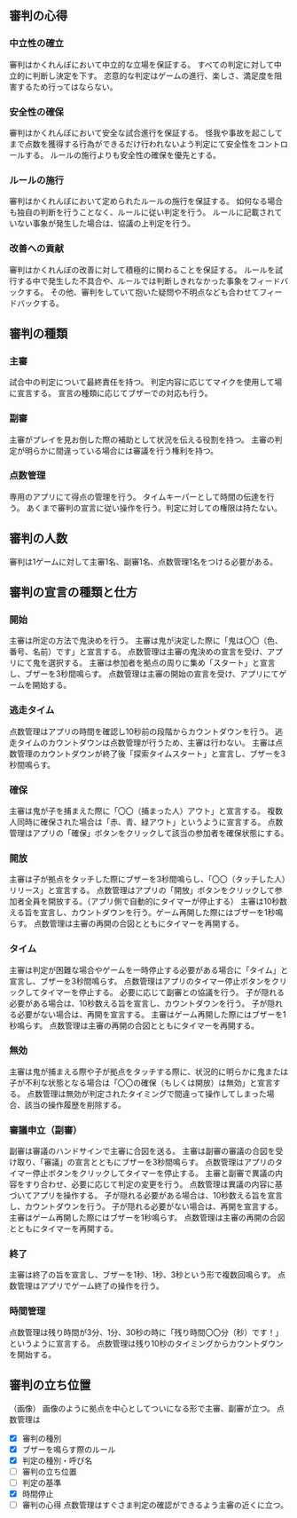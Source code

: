 ## 審判の心得
### 中立性の確立
審判はかくれんぼにおいて中立的な立場を保証する。
すべての判定に対して中立的に判断し決定を下す。
恣意的な判定はゲームの進行、楽しさ、満足度を阻害するため行ってはならない。

### 安全性の確保
審判はかくれんぼにおいて安全な試合進行を保証する。
怪我や事故を起こしてまで点数を獲得する行為ができるだけ行われないよう判定にて安全性をコントロールする。
ルールの施行よりも安全性の確保を優先とする。

### ルールの施行
審判はかくれんぼにおいて定められたルールの施行を保証する。
如何なる場合も独自の判断を行うことなく、ルールに従い判定を行う。
ルールに記載されていない事象が発生した場合は、協議の上判定を行う。

### 改善への貢献
審判はかくれんぼの改善に対して積極的に関わることを保証する。
ルールを試行する中で発生した不具合や、ルールでは判断しきれなかった事象をフィードバックする。
その他、審判をしていて抱いた疑問や不明点なども合わせてフィードバックする。

## 審判の種類
### 主審
試合中の判定について最終責任を持つ。
判定内容に応じてマイクを使用して場に宣言する。
宣言の種類に応じてブザーでの対応も行う。

### 副審
主審がプレイを見お倒した際の補助として状況を伝える役割を持つ。
主審の判定が明らかに間違っている場合には審議を行う権利を持つ。

### 点数管理
専用のアプリにて得点の管理を行う。
タイムキーパーとして時間の伝達を行う。
あくまで審判の宣言に従い操作を行う。判定に対しての権限は持たない。

## 審判の人数
審判は1ゲームに対して主審1名、副審1名、点数管理1名をつける必要がある。

## 審判の宣言の種類と仕方
### 開始
主審は所定の方法で鬼決めを行う。
主審は鬼が決定した際に「鬼は〇〇（色、番号、名前）です」と宣言する。
点数管理は主審の鬼決めの宣言を受け、アプリにて鬼を選択する。
主審は参加者を拠点の周りに集め「スタート」と宣言し、ブザーを3秒間鳴らす。
点数管理は主審の開始の宣言を受け、アプリにてゲームを開始する。

### 逃走タイム
点数管理はアプリの時間を確認し10秒前の段階からカウントダウンを行う。
逃走タイムのカウントダウンは点数管理が行うため、主審は行わない。
主審は点数管理のカウントダウンが終了後「探索タイムスタート」と宣言し、ブザーを3秒間鳴らす。

### 確保
主審は鬼が子を捕まえた際に「〇〇（捕まった人）アウト」と宣言する。
複数人同時に確保された場合は「赤、青、緑アウト」というように宣言する。
点数管理はアプリの「確保」ボタンをクリックして該当の参加者を確保状態にする。

### 開放
主審は子が拠点をタッチした際にブザーを3秒間鳴らし、「〇〇（タッチした人）リリース」と宣言する。
点数管理はアプリの「開放」ボタンをクリックして参加者全員を開放する。（アプリ側で自動的にタイマーが停止する）
主審は10秒数える旨を宣言し、カウントダウンを行う。ゲーム再開した際にはブザーを1秒鳴らす。
点数管理は主審の再開の合図とともにタイマーを再開する。

### タイム
主審は判定が困難な場合やゲームを一時停止する必要がある場合に「タイム」と宣言し、ブザーを3秒間鳴らす。
点数管理はアプリのタイマー停止ボタンをクリックしてタイマーを停止する。
必要に応じて副審との協議を行う。
子が隠れる必要がある場合は、10秒数える旨を宣言し、カウントダウンを行う。
子が隠れる必要がない場合は、再開を宣言する。
主審はゲーム再開した際にはブザーを1秒鳴らす。
点数管理は主審の再開の合図とともにタイマーを再開する。

### 無効
主審は鬼が捕まえる際や子が拠点をタッチする際に、状況的に明らかに鬼または子が不利な状態となる場合は「〇〇の確保（もしくは開放）は無効」と宣言する。
点数管理は無効が判定されたタイミングで間違って操作してしまった場合、該当の操作履歴を削除する。

### 審議申立（副審）
副審は審議のハンドサインで主審に合図を送る。
主審は副審の審議の合図を受け取り、「審議」の宣言とともにブザーを3秒間鳴らす。
点数管理はアプリのタイマー停止ボタンをクリックしてタイマーを停止する。
主審と副審で異議の内容をすり合わせ、必要に応じて判定の変更を行う。
点数管理は異議の内容に基づいてアプリを操作する。
子が隠れる必要がある場合は、10秒数える旨を宣言し、カウントダウンを行う。
子が隠れる必要がない場合は、再開を宣言する。
主審はゲーム再開した際にはブザーを1秒鳴らす。
点数管理は主審の再開の合図とともにタイマーを再開する。

### 終了
主審は終了の旨を宣言し、ブザーを1秒、1秒、3秒という形で複数回鳴らす。
点数管理はアプリでゲーム終了の操作を行う。

### 時間管理
点数管理は残り時間が3分、1分、30秒の時に「残り時間〇〇分（秒）です！」というように宣言する。
点数管理は残り10秒のタイミングからカウントダウンを開始する。

## 審判の立ち位置
（画像）
画像のように拠点を中心としてついになる形で主審、副審が立つ。
点数管理は

- [x] 審判の種別
- [x] ブザーを鳴らす際のルール
- [x] 判定の種別・呼び名
- [ ] 審判の立ち位置
- [ ] 判定の基準
- [x] 時間停止
- [ ] 審判の心得
点数管理はすぐさま判定の確認ができるよう主審の近くに立つ。
